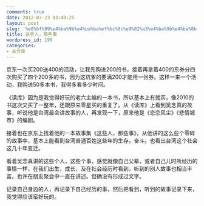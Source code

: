 ```yaml
---
comments: true
date: 2012-07-23 03:40:25
layout: post
slug: '%e8%bf%99%e4%ba%9b%e4%ba%ba%ef%bc%8c%e9%82%a3%e4%ba%9b%e4%ba%8b'
title: 这些人，那些事
wordpress_id: 199
categories:
- 未分类
---
```


京东一次买200送400的活动，让我先购进200的书，接着再拿着400的东券分四次购买了四个200多的书，因为这坑爹的要满200才能用一张券。这样一来一个活动，我购进50多本书，我得多看多少时间。

《读库》因为是我觉得好玩的老六主编的一本书，所以基本上有就买，像2010的书这次又买了一整年，还跟原来零星买的重复了。从《读库》上看到吴念真的故事，听说他是台湾最会讲故事的人，再发现一下，原来他是《恋恋风尘》《悲情城市》的编剧。

接着也在京东上找着他的一本故事集《这些人，那些事》，从他讲的这么些个零碎的故事中，基本上能看到台湾普通百姓这些年的生存，奋斗。也看出台湾这个社会这几十年变迁。

看着吴念真讲的这些个人，这些个事，感觉就像自己父辈，或者自己儿时所经历的事情一样，在我们出生，成长，及在社会经历时看到，听到的别人故事也相当丰富。也许在朋友聚会中一直在讲述。但确没有形成过文字。

记录自己身边的人，再记录下自己经历的事，然后把看到，听到的故事记录下来，我觉得应该蛮好玩的。
